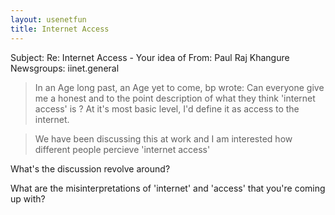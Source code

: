 ```yaml
---
layout: usenetfun
title: Internet Access
---
```



Subject: Re: Internet Access - Your idea of 
From: Paul Raj Khangure 
Newsgroups: iinet.general

> In an Age long past, an Age yet to come, bp wrote:
> Can everyone give me a honest and to the point description of what 
> they think 'internet access' is ?
At it's most basic level, I'd define it as access to the internet.

> We have been discussing this at work and I am interested how
> different people percieve 'internet access'

What's the discussion revolve around?

What are the misinterpretations of 'internet' and 'access' that you're
coming up with?


   